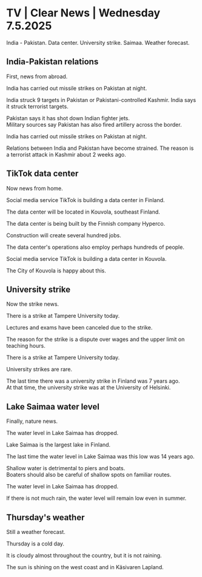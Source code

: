 # TV \| Clear News \| Wednesday 7.5.2025

India - Pakistan. Data center. University strike. Saimaa. Weather forecast.

## India-Pakistan relations

First, news from abroad.

India has carried out missile strikes on Pakistan at night.

India struck 9 targets in Pakistan or Pakistani-controlled Kashmir. India says it struck terrorist targets.

Pakistan says it has shot down Indian fighter jets.\
Military sources say Pakistan has also fired artillery across the border.

India has carried out missile strikes on Pakistan at night.

Relations between India and Pakistan have become strained. The reason is a terrorist attack in Kashmir about 2 weeks ago.

## TikTok data center

Now news from home.

Social media service TikTok is building a data center in Finland.

The data center will be located in Kouvola, southeast Finland.

The data center is being built by the Finnish company Hyperco.

Construction will create several hundred jobs.

The data center's operations also employ perhaps hundreds of people.

Social media service TikTok is building a data center in Kouvola.

The City of Kouvola is happy about this.

## University strike

Now the strike news.

There is a strike at Tampere University today.

Lectures and exams have been canceled due to the strike.

The reason for the strike is a dispute over wages and the upper limit on teaching hours.

There is a strike at Tampere University today.

University strikes are rare.

The last time there was a university strike in Finland was 7 years ago.\
At that time, the university strike was at the University of Helsinki.

## Lake Saimaa water level

Finally, nature news.

The water level in Lake Saimaa has dropped.

Lake Saimaa is the largest lake in Finland.

The last time the water level in Lake Saimaa was this low was 14 years ago.

Shallow water is detrimental to piers and boats.\
Boaters should also be careful of shallow spots on familiar routes.

The water level in Lake Saimaa has dropped.

If there is not much rain, the water level will remain low even in summer.

## Thursday's weather

Still a weather forecast.

Thursday is a cold day.

It is cloudy almost throughout the country, but it is not raining.

The sun is shining on the west coast and in Käsivaren Lapland.

